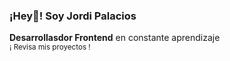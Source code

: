 ### ¡Hey👋! Soy Jordi Palacios 
<b>Desarrollasdor Frontend</b> en constante aprendizaje </br>
<small>¡ Revisa mis proyectos !</small>

<!--
**JordiPalacios/JordiPalacios** is a ✨ _special_ ✨ repository because its `README.md` (this file) appears on your GitHub profile.

Here are some ideas to get you started:

- 🔭 I’m currently working on ...
- 🌱 I’m currently learning ...
- 👯 I’m looking to collaborate on ...
- 🤔 I’m looking for help with ...
- 💬 Ask me about ...
- 📫 How to reach me: ...
- 😄 Pronouns: ...
- ⚡ Fun fact: ...
-->
